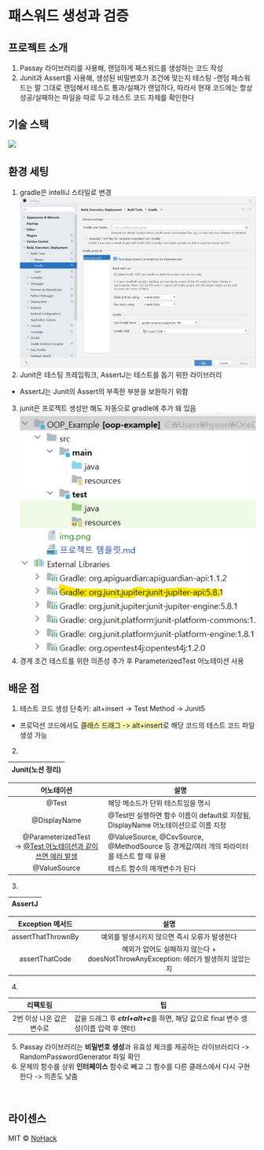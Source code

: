 # 패스워드 생성과 검증

## 프로젝트 소개
1. Passay 라이브러리를 사용해, 랜덤하게 패스워드를 생성하는 코드 작성
2. Junit과 Assert를 사용해, 생성된 비밀번호가 조건에 맞는지 테스팅
   -랜덤 패스워드는 말 그대로 랜덤해서 테스트 통과/실패가 랜덤하다, 따라서 현재 코드에는 항상 성공/실패하는 파일을 따로 두고 테스트 코드 자체를 확인한다 

## 기술 스택
<img src="https://img.shields.io/badge/JUnit5-25A162?style=for-the-badge&logo=JUnit5&logoColor=white">

<br>


## 환경 세팅
1. gradle은 intelliJ 스타일로 변경![img.png](img.png)
2. Junit은 테스팅 프레임워크, AssertJ는 테스트를 돕기 위한 라이브러리
- AssertJ는 Junit의 Assert의 부족한 부분을 보완하기 위함
3. junit은 프로젝트 생성만 해도 자동으로 gradle에 추가 돼 있음 ![img_2.png](img_2.png)  
4. 경계 조건 테스트를 위한 의존성 추가 후 ParameterizedTest 어노테이션 사용
## 배운 점
1. 테스트 코드 생성 단축키: alt+insert -> Test Method -> Junit5  
- 프로덕션 코드에서도 <span style="background-color: #fff5b1">클래스 드래그 -> alt+insert</span>로 해당 코드의 테스트 코드 파일 생성 가능
2.  
| Junit<a link= "https://almondine-blanket-508.notion.site/TDD-856601c9914d4b848dcbf329a4fa2d92">(노션 정리)</a> |
|:----------------------------:|

|                          어노테이션                          | 설명                                                                   |
|:-------------------------------------------------------:|----------------------------------------------------------------------|
|                          @Test                          | 해당 메소드가 단위 테스트임을 명시                                                  |
|                      @DisplayName                       | @Test만 실행하면 함수 이름이 default로 지정됨, DisplayName 어노테이션으로 이름 지정           |
| @ParameterizedTest <br>-> <U>@Test 어노테이션과 같이 쓰면 에러 발생</br> | @ValueSource, @CsvSource, @MethodSource 등 경계값/여러 개의 파라미터를 테스트 할 때 유용 |
|                      @ValueSource                       | 테스트 함수의 매개변수가 된다                                                     |
3.
|AssertJ|
|:---:|

|Exception 메서드|설명|
|:---:|:---:|
|assertThatThrownBy|예외를 발생시키지 않으면 즉시 오류가 발생한다|
|assertThatCode|예외가 없어도 실패하지 않는다 + doesNotThrowAnyException: 에러가 발생하지 않았는지|

4. 
|      리팩토링       | 팁                                                             |
|:---------------:|---------------------------------------------------------------|
| 2번 이상 나온 값은 변수로 | 값을 드래그 후 ***ctrl+alt+c***를 하면, 해당 값으로 final 변수 생성(이름 입력 후 엔터) |
5. Passay 라이브러리는 **비밀번호 생성**과 유효성 체크를 제공하는 라이브러리다 -> RandomPasswordGenerator 파일 확인
6. 문제의 함수를 상위 **인터페이스** 함수로 빼고 그 함수를 다른 클래스에서 다시 구현한다 -> 의존도 낮춤
<br>

## 라이센스

MIT &copy; [NoHack](mailto:lbjp114@gmail.com)
